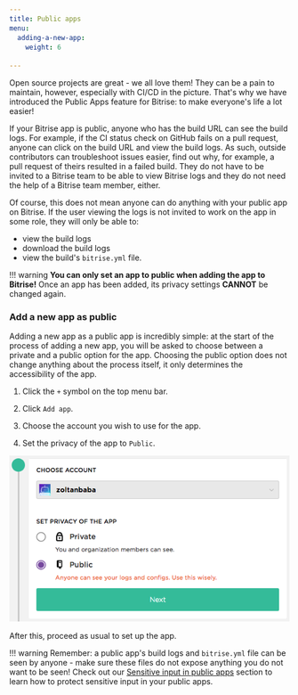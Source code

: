 ```yaml
---
title: Public apps
menu:
  adding-a-new-app:
    weight: 6

---
```

Open source projects are great - we all love them! They can be a pain to maintain, however, especially with CI/CD in the picture. That's why we have introduced the Public Apps feature for Bitrise: to make everyone's life a lot easier!

If your Bitrise app is public, anyone who has the build URL can see the build logs. For example, if the CI status check on GitHub fails on a pull request, anyone can click on the build URL and view the build logs. As such, outside contributors can troubleshoot issues easier, find out why, for example, a pull request of theirs resulted in a failed build. They do not have to be invited to a Bitrise team to be able to view Bitrise logs and they do not need the help of a Bitrise team member, either.

Of course, this does not mean anyone can do anything with your public app on Bitrise. If the user viewing the logs is not invited to work on the app in some role, they will only be able to:

- view the build logs
- download the build logs
- view the build's `bitrise.yml` file.

!!! warning
    __You can only set an app to public when adding the app to Bitrise!__ Once an app has been added, its privacy settings __CANNOT__ be changed again.

### Add a new app as public

Adding a new app as a public app is incredibly simple: at the start of the process of adding a new app, you will be asked to choose between a private and a public option for the app. Choosing the public option does not change anything about the process itself, it only determines the accessibility of the app.

1. Click the `+` symbol on the top menu bar.

1. Click `Add app`.

1. Choose the account you wish to use for the app.

1. Set the privacy of the app to `Public`.

![Set the app to Public](/img/adding-a-new-app/public-app.png)

After this, proceed as usual to set up the app.

!!! warning
    Remember: a public app's build logs and `bitrise.yml` file can be seen by anyone - make sure these files do not expose anything you do not want to be seen! Check out our [Sensitive input in public apps](/builds/sensitive-input-field) section to learn how to protect sensitive input in your public apps.